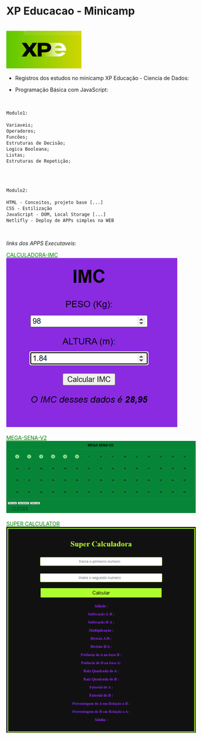# XP Educacao - Minicamp

<br>

<img src="/img/img.png" width="200" height="100" alt="My cool logo"/>

<br>

- Registros dos estudos no minicamp XP Educação - Ciencia de Dados:

* Programação Básica com JavaScript:

<br>

    Modulo1:

    Variaveis;
    Operadores;
    Funcões;
    Estruturas de Decisão;
    Logica Booleana;
    Listas;
    Estruturas de Repetição;

<br>

<br>

    Modulo2:

    HTML - Conceitos, projeto base [...]
    CSS - Estilização
    JavaScript - DOM, Local Storage [...]
    Netlifly - Deploy de APPs simples na WEB

<br>

_links dos APPS Executaveis:_

<a href="calculadora-imc-xp.netlify.app" style="color: green;">CALCULADORA-IMC</a>
<br>
<img src="/img/imc.png" alt="My cool logo"/>
<br>
<br>
<a href="https://mega-sena-local-storage.netlify.app/" style="color: green;">MEGA-SENA-V2</a>
<img src="/img/megasena.png" alt="My cool logo"/>
<br>
<br>
<a href="https://super-calculadora-xp.netlify.app/" style="color: green;">SUPER CALCULATOR</a>
<img src="/img/superCalculator.png" alt="My cool logo"/>
<br>
<br>
